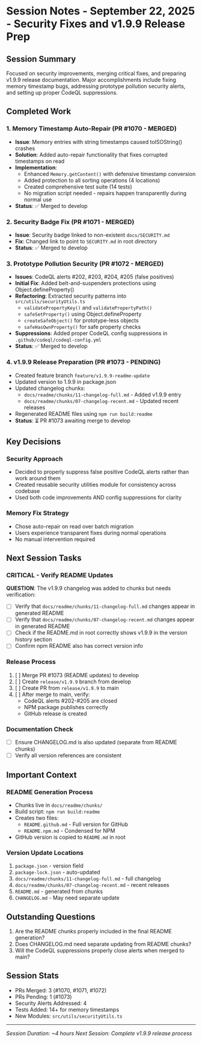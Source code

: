 # Session Notes - September 22, 2025 - Security Fixes and v1.9.9 Release Prep

## Session Summary
Focused on security improvements, merging critical fixes, and preparing v1.9.9 release documentation. Major accomplishments include fixing memory timestamp bugs, addressing prototype pollution security alerts, and setting up proper CodeQL suppressions.

## Completed Work

### 1. Memory Timestamp Auto-Repair (PR #1070 - MERGED)
- **Issue**: Memory entries with string timestamps caused toISOString() crashes
- **Solution**: Added auto-repair functionality that fixes corrupted timestamps on read
- **Implementation**:
  - Enhanced `Memory.getContent()` with defensive timestamp conversion
  - Added protection to all sorting operations (4 locations)
  - Created comprehensive test suite (14 tests)
  - No migration script needed - repairs happen transparently during normal use
- **Status**: ✅ Merged to develop

### 2. Security Badge Fix (PR #1071 - MERGED)
- **Issue**: Security badge linked to non-existent `docs/SECURITY.md`
- **Fix**: Changed link to point to `SECURITY.md` in root directory
- **Status**: ✅ Merged to develop

### 3. Prototype Pollution Security (PR #1072 - MERGED)
- **Issues**: CodeQL alerts #202, #203, #204, #205 (false positives)
- **Initial Fix**: Added belt-and-suspenders protections using Object.defineProperty()
- **Refactoring**: Extracted security patterns into `src/utils/securityUtils.ts`
  - `validatePropertyKey()` and `validatePropertyPath()`
  - `safeSetProperty()` using Object.defineProperty
  - `createSafeObject()` for prototype-less objects
  - `safeHasOwnProperty()` for safe property checks
- **Suppressions**: Added proper CodeQL config suppressions in `.github/codeql/codeql-config.yml`
- **Status**: ✅ Merged to develop

### 4. v1.9.9 Release Preparation (PR #1073 - PENDING)
- Created feature branch `feature/v1.9.9-readme-update`
- Updated version to 1.9.9 in package.json
- Updated changelog chunks:
  - `docs/readme/chunks/11-changelog-full.md` - Added v1.9.9 entry
  - `docs/readme/chunks/07-changelog-recent.md` - Updated recent releases
- Regenerated README files using `npm run build:readme`
- **Status**: ⏳ PR #1073 awaiting merge to develop

## Key Decisions

### Security Approach
- Decided to properly suppress false positive CodeQL alerts rather than work around them
- Created reusable security utilities module for consistency across codebase
- Used both code improvements AND config suppressions for clarity

### Memory Fix Strategy
- Chose auto-repair on read over batch migration
- Users experience transparent fixes during normal operations
- No manual intervention required

## Next Session Tasks

### CRITICAL - Verify README Updates
**QUESTION**: The v1.9.9 changelog was added to chunks but needs verification:
- [ ] Verify that `docs/readme/chunks/11-changelog-full.md` changes appear in generated README
- [ ] Verify that `docs/readme/chunks/07-changelog-recent.md` changes appear in generated README
- [ ] Check if the README.md in root correctly shows v1.9.9 in the version history section
- [ ] Confirm npm README also has correct version info

### Release Process
1. [ ] Merge PR #1073 (README updates) to develop
2. [ ] Create `release/v1.9.9` branch from develop
3. [ ] Create PR from `release/v1.9.9` to main
4. [ ] After merge to main, verify:
   - CodeQL alerts #202-#205 are closed
   - NPM package publishes correctly
   - GitHub release is created

### Documentation Check
- [ ] Ensure CHANGELOG.md is also updated (separate from README chunks)
- [ ] Verify all version references are consistent

## Important Context

### README Generation Process
- Chunks live in `docs/readme/chunks/`
- Build script: `npm run build:readme`
- Creates two files:
  - `README.github.md` - Full version for GitHub
  - `README.npm.md` - Condensed for NPM
- GitHub version is copied to `README.md` in root

### Version Update Locations
1. `package.json` - version field
2. `package-lock.json` - auto-updated
3. `docs/readme/chunks/11-changelog-full.md` - full changelog
4. `docs/readme/chunks/07-changelog-recent.md` - recent releases
5. `README.md` - generated from chunks
6. `CHANGELOG.md` - May need separate update

## Outstanding Questions
1. Are the README chunks properly included in the final README generation?
2. Does CHANGELOG.md need separate updating from README chunks?
3. Will the CodeQL suppressions properly close alerts when merged to main?

## Session Stats
- PRs Merged: 3 (#1070, #1071, #1072)
- PRs Pending: 1 (#1073)
- Security Alerts Addressed: 4
- Tests Added: 14+ for memory timestamps
- New Modules: `src/utils/securityUtils.ts`

---
*Session Duration: ~4 hours*
*Next Session: Complete v1.9.9 release process*